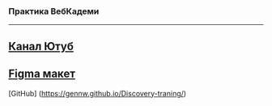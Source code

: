 ### Практика ВебКадеми ###
---

[Канал Ютуб](https://www.youtube.com/watch?v=3S17zU_qQTU)
---
[Figma макет](https://www.figma.com/file/bYX4SpjFjGzWxgo5pXbINs/Free-Travel-Design-Template-(Community)-(Copy)?node-id=9-1977&t=2CiQaV6hyYEfagMU-0)
---
[GitHub] (https://gennw.github.io/Discovery-traning/)